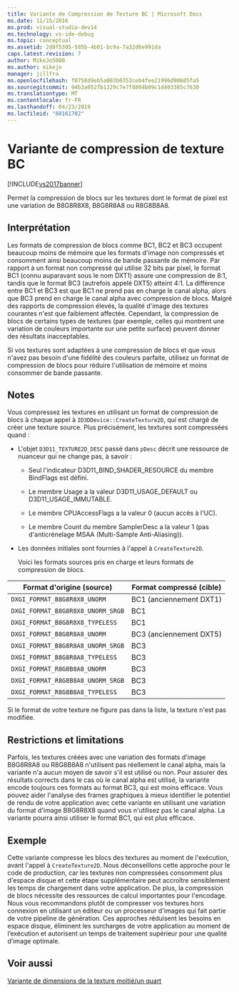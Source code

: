 ```yaml
---
title: Variante de Compression de Texture BC | Microsoft Docs
ms.date: 11/15/2016
ms.prod: visual-studio-dev14
ms.technology: vs-ide-debug
ms.topic: conceptual
ms.assetid: 2d0f5305-585b-4b01-bc9a-7a32d6e991da
caps.latest.revision: 7
author: MikeJo5000
ms.author: mikejo
manager: jillfra
ms.openlocfilehash: f0758d9eb5a003b0353ceb4fee21996d90685fa5
ms.sourcegitcommit: 94b3a052fb1229c7e7f8804b09c1d403385c7630
ms.translationtype: MT
ms.contentlocale: fr-FR
ms.lasthandoff: 04/23/2019
ms.locfileid: "68161702"
---
```

# <a name="bc-texture-compression-variant"></a>Variante de compression de texture BC
[!INCLUDE[vs2017banner](../includes/vs2017banner.md)]

Permet la compression de blocs sur les textures dont le format de pixel est une variation de B8G8R8X8, B8G8R8A8 ou R8G8B8A8.  
  
## <a name="interpretation"></a>Interprétation  
 Les formats de compression de blocs comme BC1, BC2 et BC3 occupent beaucoup moins de mémoire que les formats d'image non compressés et consomment ainsi beaucoup moins de bande passante de mémoire. Par rapport à un format non compressé qui utilise 32 bits par pixel, le format BC1 (connu auparavant sous le nom DXT1) assure une compression de 8:1, tandis que le format BC3 (autrefois appelé DXT5) atteint 4:1. La différence entre BC1 et BC3 est que BC1 ne prend pas en charge le canal alpha, alors que BC3 prend en charge le canal alpha avec compression de blocs. Malgré des rapports de compression élevés, la qualité d'image des textures courantes n'est que faiblement affectée. Cependant, la compression de blocs de certains types de textures (par exemple, celles qui montrent une variation de couleurs importante sur une petite surface) peuvent donner des résultats inacceptables.  
  
 Si vos textures sont adaptées à une compression de blocs et que vous n'avez pas besoin d'une fidélité des couleurs parfaite, utilisez un format de compression de blocs pour réduire l'utilisation de mémoire et moins consommer de bande passante.  
  
## <a name="remarks"></a>Notes  
 Vous compressez les textures en utilisant un format de compression de blocs à chaque appel à `ID3DDevice::CreateTexture2D`, qui est chargé de créer une texture source. Plus précisément, les textures sont compressées quand :  
  
- L'objet `D3D11_TEXTURE2D_DESC` passé dans `pDesc` décrit une ressource de nuanceur qui ne change pas, à savoir :  
  
  - Seul l'indicateur D3D11_BIND_SHADER_RESOURCE du membre BindFlags est défini.  
  
  - Le membre Usage a la valeur D3D11_USAGE_DEFAULT ou D3D11_USAGE_IMMUTABLE.  
  
  - Le membre CPUAccessFlags a la valeur 0 (aucun accès à l'UC).  
  
  - Le membre Count du membre SamplerDesc a la valeur 1 (pas d'anticrénelage MSAA (Multi-Sample Anti-Aliasing)).  
  
- Les données initiales sont fournies à l'appel à `CreateTexture2D`.  
  
  Voici les formats sources pris en charge et leurs formats de compression de blocs.  
  
|Format d'origine (source)|Format compressé (cible)|  
|------------------------------|------------------------------|  
|`DXGI_FORMAT_B8G8R8X8_UNORM`|BC1 (anciennement DXT1)|  
|`DXGI_FORMAT_B8G8R8X8_UNORM_SRGB`|BC1|  
|`DXGI_FORMAT_B8G8R8X8_TYPELESS`|BC1|  
|`DXGI_FORMAT_B8G8R8A8_UNORM`|BC3 (anciennement DXT5)|  
|`DXGI_FORMAT_B8G8R8A8_UNORM_SRGB`|BC3|  
|`DXGI_FORMAT_B8G8R8A8_TYPELESS`|BC3|  
|`DXGI_FORMAT_R8G8B8A8_UNORM`|BC3|  
|`DXGI_FORMAT_R8G8B8A8_UNORM_SRGB`|BC3|  
|`DXGI_FORMAT_R8G8B8A8_TYPELESS`|BC3|  
  
 Si le format de votre texture ne figure pas dans la liste, la texture n'est pas modifiée.  
  
## <a name="restrictions-and-limitations"></a>Restrictions et limitations  
 Parfois, les textures créées avec une variation des formats d'image B8G8R8A8 ou R8G8B8A8 n'utilisent pas réellement le canal alpha, mais la variante n'a aucun moyen de savoir s'il est utilisé ou non. Pour assurer des résultats corrects dans le cas où le canal alpha est utilisé, la variante encode toujours ces formats au format BC3, qui est moins efficace. Vous pouvez aider l'analyse des frames graphiques à mieux identifier le potentiel de rendu de votre application avec cette variante en utilisant une variation du format d'image B8G8R8X8 quand vous n'utilisez pas le canal alpha. La variante pourra ainsi utiliser le format BC1, qui est plus efficace.  
  
## <a name="example"></a>Exemple  
 Cette variante compresse les blocs des textures au moment de l'exécution, avant l'appel à `CreateTexture2D`. Nous déconseillons cette approche pour le code de production, car les textures non compressées consomment plus d'espace disque et cette étape supplémentaire peut accroître sensiblement les temps de chargement dans votre application. De plus, la compression de blocs nécessite des ressources de calcul importantes pour l'encodage. Nous vous recommandons plutôt de compresser vos textures hors connexion en utilisant un éditeur ou un processeur d'images qui fait partie de votre pipeline de génération. Ces approches réduisent les besoins en espace disque, éliminent les surcharges de votre application au moment de l’exécution et autorisent un temps de traitement supérieur pour une qualité d’image optimale.  
  
## <a name="see-also"></a>Voir aussi  
 [Variante de dimensions de la texture moitié/un quart](../debugger/half-quarter-texture-dimensions-variant.md)
